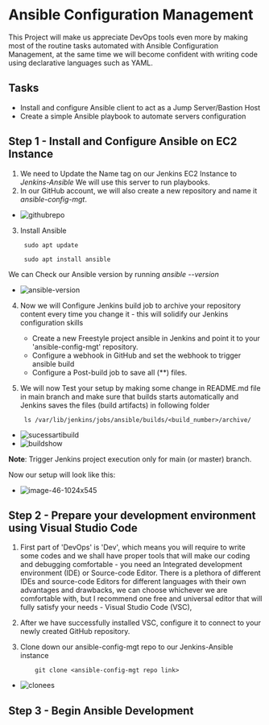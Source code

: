 # Ansible Configuration Management

This Project will make us appreciate DevOps tools even more by making most of the routine tasks automated with Ansible Configuration Management, at the same time we will become confident 
with writing code using declarative languages such as YAML.

## Tasks

- Install and configure Ansible client to act as a Jump Server/Bastion Host
- Create a simple Ansible playbook to automate servers configuration

## Step 1 - Install and Configure Ansible on EC2 Instance
1. We need to Update the Name tag on our Jenkins EC2 Instance to _Jenkins-Ansible_ We will use this server to run playbooks.
2. In our GitHub account, we will also create a new repository and name it _ansible-config-mgt_.

- ![githubrepo](https://github.com/user-attachments/assets/654c95f9-2273-4c03-8095-88aa046f06f9)

3. Install Ansible

        sudo apt update
        
        sudo apt install ansible

  We can Check our Ansible version by running _ansible --version_

- ![ansible-version](https://github.com/user-attachments/assets/b6a41e15-a3f7-45c1-afe5-9f33f2dffc7c)

4. Now we will Configure Jenkins build job to archive your repository content every time you change it - this will solidify our Jenkins configuration skills

   - Create a new Freestyle project ansible in Jenkins and point it to your 'ansible-config-mgt' repository.
   - Configure a webhook in GitHub and set the webhook to trigger ansible build
   - Configure a Post-build job to save all (**) files.

5. We will now Test your setup by making some change in README.md file in main branch and make sure that builds starts automatically and Jenkins saves the files (build artifacts) in following folder

        ls /var/lib/jenkins/jobs/ansible/builds/<build_number>/archive/
   
- ![sucessartibuild](https://github.com/user-attachments/assets/e2bf8075-92f1-4e7a-95d3-e8d1d380e061)
- ![buildshow](https://github.com/user-attachments/assets/2929554d-788e-4805-96c7-5fc6fd5d920d)


**Note**: Trigger Jenkins project execution only for main (or master) branch.

Now our setup will look like this:
- ![image-46-1024x545](https://github.com/user-attachments/assets/f290bb8a-834b-439b-b641-9108e27f8911)


## Step 2 - Prepare your development environment using Visual Studio Code

1. First part of 'DevOps' is 'Dev', which means you will require to write some codes and we shall have proper tools that will make our coding and debugging comfortable - you need an Integrated development environment (IDE) or Source-code Editor. There is a plethora of different IDEs and source-code Editors for different languages with their own advantages and drawbacks, we can choose whichever we are comfortable with, but I recommend one free and universal editor that will fully satisfy your needs - Visual Studio Code (VSC), 
2. After we have successfully installed VSC, configure it to connect to your newly created GitHub repository.
3. Clone down our ansible-config-mgt repo to our Jenkins-Ansible instance

           git clone <ansible-config-mgt repo link>

- ![clonees](https://github.com/user-attachments/assets/e92abfc8-ac06-4d7f-abe6-97df1f2b9705)

## Step 3 - Begin Ansible Development








































































































































